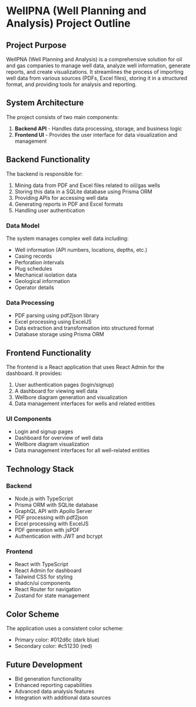 # WellPNA (Well Planning and Analysis) Project Outline

## Project Purpose

WellPNA (Well Planning and Analysis) is a comprehensive solution for oil and gas companies to manage well data, analyze well information, generate reports, and create visualizations. It streamlines the process of importing well data from various sources (PDFs, Excel files), storing it in a structured format, and providing tools for analysis and reporting.

## System Architecture

The project consists of two main components:

1. **Backend API** - Handles data processing, storage, and business logic
2. **Frontend UI** - Provides the user interface for data visualization and management

## Backend Functionality

The backend is responsible for:

1. Mining data from PDF and Excel files related to oil/gas wells
2. Storing this data in a SQLite database using Prisma ORM
3. Providing APIs for accessing well data
4. Generating reports in PDF and Excel formats
5. Handling user authentication

### Data Model

The system manages complex well data including:

- Well information (API numbers, locations, depths, etc.)
- Casing records
- Perforation intervals
- Plug schedules
- Mechanical isolation data
- Geological information
- Operator details

### Data Processing

- PDF parsing using pdf2json library
- Excel processing using ExcelJS
- Data extraction and transformation into structured format
- Database storage using Prisma ORM

## Frontend Functionality

The frontend is a React application that uses React Admin for the dashboard. It provides:

1. User authentication pages (login/signup)
2. A dashboard for viewing well data
3. Wellbore diagram generation and visualization
4. Data management interfaces for wells and related entities

### UI Components

- Login and signup pages
- Dashboard for overview of well data
- Wellbore diagram visualization
- Data management interfaces for all well-related entities

## Technology Stack

### Backend

- Node.js with TypeScript
- Prisma ORM with SQLite database
- GraphQL API with Apollo Server
- PDF processing with pdf2json
- Excel processing with ExcelJS
- PDF generation with jsPDF
- Authentication with JWT and bcrypt

### Frontend

- React with TypeScript
- React Admin for dashboard
- Tailwind CSS for styling
- shadcn/ui components
- React Router for navigation
- Zustand for state management

## Color Scheme

The application uses a consistent color scheme:

- Primary color: #012d6c (dark blue)
- Secondary color: #c51230 (red)

## Future Development

- Bid generation functionality
- Enhanced reporting capabilities
- Advanced data analysis features
- Integration with additional data sources
